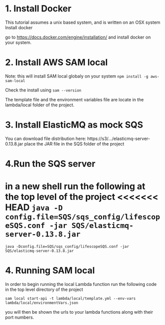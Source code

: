 # 1. Install Docker

This tutorial assumes a unix based system, and is written on an OSX system
Install docker

go to https://docs.docker.com/engine/installation/ and install docker on your system.


# 2. Install AWS SAM local

Note: this will install SAM local globaly on your system
`npm install -g aws-sam-local`

Check the install using
`sam --version`

The template file and the environment variables file are locate in the lambda/local folder of the project.

# 3. Install ElasticMQ as mock SQS

You can download file distribution here: https://s3/.../elasticmq-server-0.13.8.jar
place the JAR file in the SQS folder of the project

# 4.Run the SQS server

in a new shell run the following at the top level of the project
<<<<<<< HEAD
`java -D config.file=SQS/sqs_config/lifescopeSQS.conf -jar SQS/elasticmq-server-0.13.8.jar`
=======
`java -Dconfig.file=SQS/sqs_config/lifescopeSQS.conf -jar SQS/elasticmq-server-0.13.8.jar`

# 4. Running SAM local

In order to begin running the local Lambda function run the following code in the top level directory of the project

`sam local start-api -t lambda/local/template.yml --env-vars lambda/local/environmentVars.json`

you will then be shown the urls to your lambda functions along with their port numbers.
